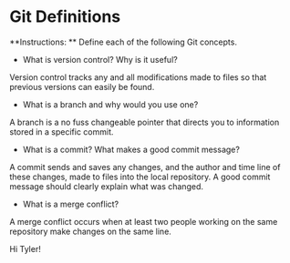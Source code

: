 # Git Definitions

**Instructions: ** Define each of the following Git concepts.

* What is version control?  Why is it useful?

Version control tracks any and all modifications made to files so that previous versions can easily be found.

* What is a branch and why would you use one?

A branch is a no fuss changeable pointer that directs you to information stored in a specific commit.

* What is a commit? What makes a good commit message?

A commit sends and saves any changes, and the author and time line of these changes, made to files into the local repository. A good commit message should clearly explain what was changed.

* What is a merge conflict?

A merge conflict occurs when at least two people working on the same repository make changes on the same line.

Hi Tyler!
